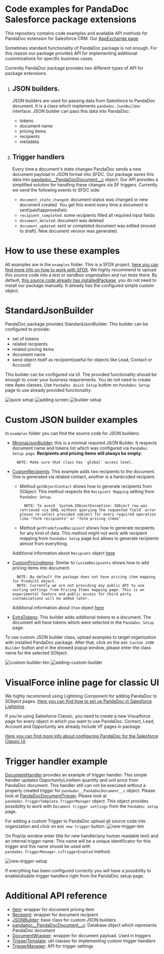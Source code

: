 # Code examples for PandaDoc Salesforce package extensions

This repository contains code examples and available API methods for PandaDoc extension for Salesforce CRM.
Our [AppExchange page](https://appexchange.salesforce.com/appxListingDetail?listingId=a0N3A00000DvMrEUAV)

Sometimes standard functionality of PandaDoc package is not enough.
For this reason our package provides API for implementing additional customizations for specific business cases.

Currently PandaDoc package provides two different types of API for package extensions.

1. ## JSON builders.
    JSON builders are used for passing data from Salesforce to PandaDoc document. It is a class which implements `pandadoc.JsonBuilder` interface. JSON builder can pass this data into PandaDoc:
    - tokens
    - document name
    - pricing items
    - recipients
    - metadata

2. ## Trigger handlers
    Every time a document's state changes PandaDoc sends a new document payload in JSON format into SFDC. Our package saves this data into [pandadoc__PandaDocDocument__c](docs/pandadoc__PandaDocDocument__c.md) object. Our API provides a simplified solution for handling these changes via SF triggers. Currently we send the following events to SFDC side:
    - `document_state_changed`: document status was changed or new document created. You get this event every time a document is sent\paid\approved\etc
    - `recipient_completed`: some recipients filled all required input fields
    - `document_deleted`: document was deleted
    - `document_updated`: sent or completed document was edited (moved to draft). New document version was generated.

# How to use these examples

All examples are in the `examples` folder. This is a SFDX project, [here you can find more info on how to work with SFDX](https://developer.salesforce.com/tools/sfdxcli). We highly recommend to upload this source code into a test or sandbox organization and run tests there. By default, [this source code already has installedPackage](examples/force-app/main/default/installedPackages/pandadoc.installedPackage-meta.xml), you do not need to install our package manually. It already has the configured simple custom object.

# StandardJsonBuilder

PandaDoc package provides StandardJsonBuilder. This builder can be configured to provide:
- set of tokens
- related recipients
- related pricing items
- document name
- send object itself as recipient(useful for objects like Lead, Contact or Account)

This builder can be configured via UI. The provided functionality should be enough to cover your business requirements. You do not need to create new Apex classes. Use `PandaDoc Quick Setup` button on `PandaDoc Setup` page to use already provided functionality.

![quick setup](screenshots/01-quick-setup-btn.png)
![adding screen](screenshots/02-adding-screen.png)
![builder setup](screenshots/03-builder-setup.png)

# Custom JSON builder examples

In `examples` folder you can find the source code for JSON builders:
- [MinimalJsonBuilder](examples/force-app/main/default/classes/MinimalJsonBuilder.cls): this is a minimal required JSON Builder. It respects document name and tokens list which was configured via `PandaDoc Setup page`. **Recipients and pricing items will always be empty**.

        NOTE: Make sure that class has `global` access level.

- [CustomRecipients](examples/force-app/main/default/classes/CustomRecipients.cls): This example adds two recipients to the document. One is generated via related contact, another is a hardcoded recipient.

    - Method `getObjectContact` shows how to generate recipients from SObject. This method respects the `Recipient Mapping` setting from `PandaDoc Setup`.

            NOTE: To avoid `System.SObjectException: SObject row was retrieved via SOQL without querying the requested field` error please re-select provided sobject for every required operation like "form recipients" or "form pricing items"

    - Method `getPredefinedRecipient` shows how to generate recipients for any kind of data. This method might not work with recipient mapping from `PandaDoc Setup` page but allows to generate recipients almost from everything.

    Additional information about `Recipient` object [here](docs/Recipient.md)

- [CustomPricingItems](examples/force-app/main/default/classes/CustomPricingItems.cls): Similar to `CustomRecipients` shows how to add pricing items into document.

        NOTE: By default the package does not have pricing item mapping for Product2 object.
        NOTE: Currently we are not providing any public API to use sorting settings from Pricing Items mapping page. This is an experimental feature and public access for third party customizations will be added later.

    Additional information about `Item` object [here](docs/Item.md)

- [ExtraTokens](examples/force-app/main/default/classes/ExtraTokens.cls): This builder adds additional tokens to a document. The document will have tokens which were selected in the `PandaDoc Setup` page.

To use custom JSON builder class, upload examples to target organization with installed PandaDoc package. After that, click on the `Add Custom JSON Builder` button and in the showed popup window, please enter the class name for the selected SObject.

![custom-builder-btn](screenshots/04-custom-builder-btn.png)
![adding-custom-builder](screenshots/05-adding-custom-builder.png)

# VisualForce inline page for classic UI
We highly recommend using Lightning Component for adding PandaDoc to SObject pages. [Here you can find how to set up PandaDoc in Salesforce Lightning](https://support.pandadoc.com/hc/en-us/articles/360019828554-Salesforce-Lightning-Standard-setup-).

If you’re using Salesforce Classic, you need to create a new Visualforce page for every object in which you want to use PandaDoc. Contact, Lead, Account and Opportunity are already include VF pages in package.

[Here you can find more info about configuring PandaDoc for the Salesforce Classic UI](https://support.pandadoc.com/hc/en-us/articles/360007816454-Salesforce-Classic-Add-PandaDoc-to-custom-objects).

# Trigger handler example

[DocumentHandler](examples/force-app/main/default/classes/DocumentHandler.cls) provides an example of trigger handler. This simple handler updates OpportunityLineItem quantity and unit price from PandaDoc document. This handler still can not be executed without a properly created trigger for `pandadoc__PandaDocDocument__c` object. Please look at [PandaDocDocumentTrigger](examples/force-app/main/default/triggers/PandaDocDocumentTrigger.trigger). Please look at `pandadoc.TriggerTemplate.TriggerManager` object. This object provides possibility to work with `Document trigger settings` from the `PandaDoc setup` page.

For adding a custom Trigger to PandaDoc upload all source code into organization and click on `Add new trigger` button.
![new-trigger-btn](screenshots/06-new-trigger-btn.png)

On PopUp window enter title for new handler(any human readable text) and an internal trigger name. This name will be a unique identificator for this trigger and this name should be used with `pandadoc.TriggerManager.isTriggerEnabled` method.

![new-trigger-setup](screenshots/07-trigger-setup.png)

If everything has been configured correctly you will have a possibility to enable\disable trigger handlers right from the PandaDoc setup page.

# Additional API reference
- [Item](docs/Item.md): wrapper for document pricing item
- [Recipient](docs/Recipient.md): wrapper for document recipient
- [JSONBuilder](docs/JSONBuilder.md): base class for custom JSON builders
- [pandadoc__PandaDocDocument__c](docs/pandadoc__PandaDocDocument__c.md): Database object which represents PandaDoc document
- [DocumentWrapper](docs/DocumentWrapper.md): wrapper for document payload. Used in triggers
- [TriggerTemplate](docs/TriggerTemplate.md): util classes for implementing custom trigger handlers
- [TriggerManager](docs/TriggerManager.md): API for trigger settings